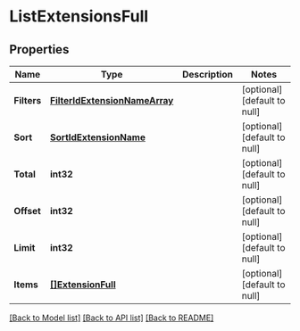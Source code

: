 # ListExtensionsFull

## Properties
Name | Type | Description | Notes
------------ | ------------- | ------------- | -------------
**Filters** | [**FilterIdExtensionNameArray**](FilterIdExtensionNameArray.md) |  | [optional] [default to null]
**Sort** | [**SortIdExtensionName**](SortIdExtensionName.md) |  | [optional] [default to null]
**Total** | **int32** |  | [optional] [default to null]
**Offset** | **int32** |  | [optional] [default to null]
**Limit** | **int32** |  | [optional] [default to null]
**Items** | [**[]ExtensionFull**](ExtensionFull.md) |  | [optional] [default to null]

[[Back to Model list]](../README.md#documentation-for-models) [[Back to API list]](../README.md#documentation-for-api-endpoints) [[Back to README]](../README.md)


